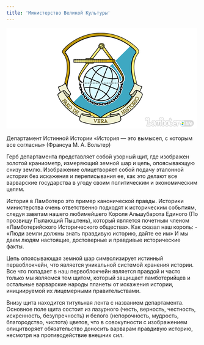 ```yaml
---
title: 'Министерство Великой Культуры'
---
```




![](History%20dep%202.png)


Департамент Истинной Истории
«История — это вымысел, с которым все согласны» (Франсуа М. А. Вольтер)

Герб департамента представляет собой узорный щит, где изображен золотой краниометр, измеряющий земной шар и цепь, опоясывающую снизу землю. Изображение олицетворяет собой подачу эталонной истории без искажения и переписывания ее, как это делают все варварские государства в угоду своим политическим и экономическим целям.

История в Ламботеро это пример канонической правды. Историки министерства очень ответственно подходят к историческим событиям, следуя заветам нашего любимейшего Короля Альшубарота Единого (По прозвищу Пылающий Пыштень), который является почетным членом «Ламботерийского Исторического общества». Как сказал наш король: - «Люди земли должны знать правдивую историю, дайте ее им» И мы даем людям настоящие, достоверные и правдивые исторические факты.

Цепь опоясывающая земной шар символизирует истинный первоблокчейн, что является уникальной системой хранения истории. Все что попадает в наш первоблокчейн является правдой и часто только мы являемся тем щитом, который защищает ламботерийцев и остальные варварские народы планеты от искажения истории, инициируемой их лицемерными правительствами.

Внизу щита находится титульная лента с названием департамента. Основное поле щита состоит из лазурного (честь, верность, честность, искренность, безупречность) и белого (непорочность, мудрость, благородство, чистота) цветов, что в совокупности с изображением олицитворяет обязательство доносить варварам правдивую историю, несмотря на противодействие внешних сил.